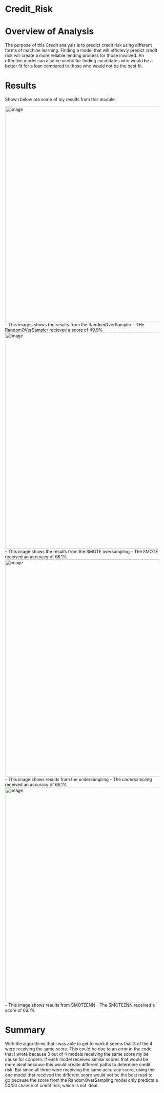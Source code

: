 # Credit_Risk

# Overview of Analysis

The purpose of this Credit analysis is to predict credit risk using different forms of machine learning. Finding a model that will effictevly predict credit rick will create a more reliable lending process for those involved. An effective model can also be useful for finding candidates who would be a better fit for a loan compared to those who would not be the best fit.

# Results

Shown below are some of my results from this module

<img width="704" alt="image" src="https://user-images.githubusercontent.com/109708202/227730945-d6eaee5d-2fca-46ea-962d-cf43cd460bb3.png">
 - This images shows the results from the RandomOverSampler
 - THe RandomOVerSampler recieved a score of 49.9%
 
<img width="706" alt="image" src="https://user-images.githubusercontent.com/109708202/227731040-9800d367-242a-4036-8f03-6a13dfd936e0.png">
  - This image shows the results from the SMOTE oversampling
  - The SMOTE received an accuracy of 66.1%

<img width="709" alt="image" src="https://user-images.githubusercontent.com/109708202/227731087-86d1a31d-350d-41ce-b6aa-d69dd3620904.png">
 - This image shows results from the undersampling
 - The undersampling received an accuracy of 66.1%

<img width="702" alt="image" src="https://user-images.githubusercontent.com/109708202/227731252-6dfb2264-2f92-4514-9fb1-78e2c3e32d07.png">
 - This image shows results from SMOTEENN
 - The SMOTEENN received a score of 66.1%

# Summary

With the algorithims that I was able to get to work it seems that 3 of the 4 were receiving the same score. This could be due to an error in the code that I wrote because 3 out of 4 models receiving the same score my be cause for concern. If each model received similar scores that would be more ideal because this would create different paths to determine credit risk. But since all three were receiving the same accuracy score, using the one model that received the different score would not be the best road to go because the score from the RandomOverSampling model only predicts a 50/50 chance of credit risk; which is not ideal. 
